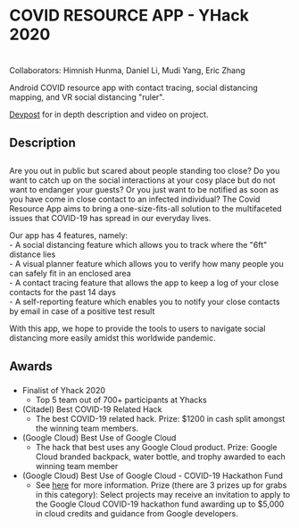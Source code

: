 # COVID RESOURCE APP - YHack 2020 <h1>
Collaborators: Himnish Hunma, Daniel Li, Mudi Yang, Eric Zhang

Android COVID resource app with contact tracing, social distancing mapping, and VR social distancing "ruler".

[Devpost](https://devpost.com/software/covid_resource_app) for in depth description and video on project. 

## Description <h2>
Are you out in public but scared about people standing too close? Do you want to catch up on the social interactions at your cosy place but do not want to endanger your guests? Or you just want to be notified as soon as you have come in close contact to an infected individual? The Covid Resource App aims to bring a one-size-fits-all solution to the multifaceted issues that COVID-19 has spread in our everyday lives. 

Our app has 4 features, namely:
	<br>- A social distancing feature which allows you to track where the "6ft" distance lies
	<br>- A visual planner feature which allows you to verify how many people you can safely fit in an enclosed area
	<br>- A contact tracing feature that allows the app to keep a log of your close contacts for the past 14 days
	<br>- A self-reporting feature which enables you to notify your close contacts by email in case of a positive test result

With this app, we hope to provide the tools to users to navigate social distancing more easily amidst this worldwide pandemic.

## Awards <h3>
- Finalist of Yhack 2020
  - Top 5 team out of 700+ participants at Yhacks
- (Citadel) Best COVID-19 Related Hack
  - The best COVID-19 related hack. Prize: $1200 in cash split amongst the winning team members.
- (Google Cloud) Best Use of Google Cloud
  - The hack that best uses any Google Cloud product. Prize: Google Cloud branded backpack, water bottle, and trophy awarded to each winning team member
- (Google Cloud) Best Use of Google Cloud - COVID-19 Hackathon Fund
  - See [here](http://g.co/learncloud/hackathon-fund) for more information. Prize (there are 3 prizes up for grabs in this category): Select projects may receive an invitation to apply to the Google Cloud COVID-19 hackathon fund awarding up to $5,000 in cloud credits and guidance from Google developers.
